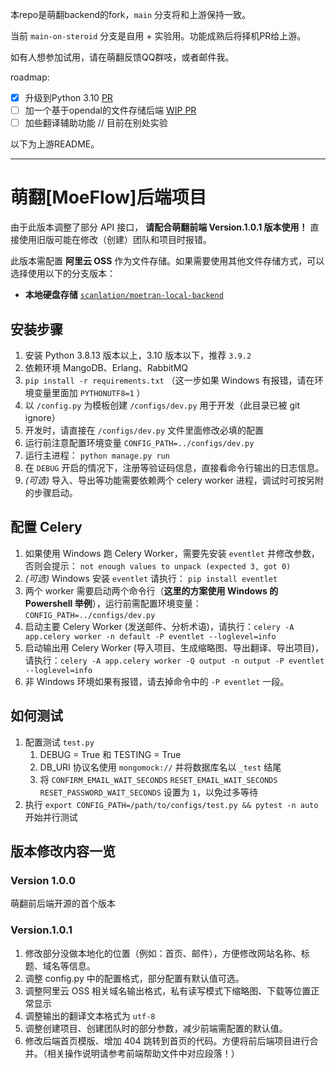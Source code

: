 本repo是萌翻backend的fork，`main` 分支将和上游保持一致。

当前 `main-on-steroid` 分支是自用 + 实验用。功能成熟后将择机PR给上游。

如有人想参加试用，请在萌翻反馈QQ群吱，或者邮件我。

roadmap:

- [x] 升级到Python 3.10 [PR](https://github.com/jokester/moeflow-backend/pull/1)
- [ ] 加一个基于opendal的文件存储后端 [WIP PR](https://github.com/jokester/moeflow-backend/pull/4)
- [ ] 加些翻译辅助功能 // 目前在别处实验

以下为上游README。

-----------

# 萌翻[MoeFlow]后端项目

由于此版本调整了部分 API 接口， **请配合萌翻前端 Version.1.0.1 版本使用！** 直接使用旧版可能在修改（创建）团队和项目时报错。

此版本需配置 **阿里云 OSS** 作为文件存储。如果需要使用其他文件存储方式，可以选择使用以下的分支版本：

- **本地硬盘存储** [`scanlation/moetran-local-backend`](https://github.com/scanlation/moetran-local-backend)

## 安装步骤

1. 安装 Python 3.8.13 版本以上，3.10 版本以下，推荐 `3.9.2`
2. 依赖环境 MangoDB、Erlang、RabbitMQ
3. `pip install -r requirements.txt` （这一步如果 Windows 有报错，请在环境变量里面加 `PYTHONUTF8=1` ）
4. 以 `/config.py` 为模板创建 `/configs/dev.py` 用于开发（此目录已被 git ignore）
5. 开发时，请直接在 `/configs/dev.py` 文件里面修改必填的配置
6. 运行前注意配置环境变量 `CONFIG_PATH=../configs/dev.py`
7. 运行主进程： `python manage.py run`
8. 在 `DEBUG` 开启的情况下，注册等验证码信息，直接看命令行输出的日志信息。
9. _(可选)_ 导入、导出等功能需要依赖两个 celery worker 进程，调试时可按另附的步骤启动。

## 配置 Celery

1. 如果使用 Windows 跑 Celery Worker，需要先安装 `eventlet` 并修改参数，否则会提示： `not enough values to unpack (expected 3, got 0)`
2. _(可选)_ Windows 安装 `eventlet` 请执行： `pip install eventlet`
3. 两个 worker 需要启动两个命令行（**这里的方案使用 Windows 的 Powershell 举例**），运行前需配置环境变量：`CONFIG_PATH=../configs/dev.py`
4. 启动主要 Celery Worker (发送邮件、分析术语)，请执行：`celery -A app.celery worker -n default -P eventlet --loglevel=info`
5. 启动输出用 Celery Worker (导入项目、生成缩略图、导出翻译、导出项目)，请执行：`celery -A app.celery worker -Q output -n output -P eventlet --loglevel=info`
6. 非 Windows 环境如果有报错，请去掉命令中的 `-P eventlet` 一段。

## 如何测试

1. 配置测试 `test.py`
   1. DEBUG = True 和 TESTING = True
   2. DB_URI 协议名使用 `mongomock://` 并将数据库名以 `_test` 结尾
   3. 将 `CONFIRM_EMAIL_WAIT_SECONDS` `RESET_EMAIL_WAIT_SECONDS` `RESET_PASSWORD_WAIT_SECONDS` 设置为 `1`，以免过多等待
2. 执行 `export CONFIG_PATH=/path/to/configs/test.py && pytest -n auto` 开始并行测试

## 版本修改内容一览

### Version 1.0.0

萌翻前后端开源的首个版本

### Version.1.0.1

1. 修改部分没做本地化的位置（例如：首页、邮件），方便修改网站名称、标题、域名等信息。
2. 调整 config.py 中的配置格式，部分配置有默认值可选。
3. 调整阿里云 OSS 相关域名输出格式，私有读写模式下缩略图、下载等位置正常显示
4. 调整输出的翻译文本格式为 `utf-8`
5. 调整创建项目、创建团队时的部分参数，减少前端需配置的默认值。
6. 修改后端首页模版、增加 404 跳转到首页的代码。方便将前后端项目进行合并。（相关操作说明请参考前端帮助文件中对应段落！）
